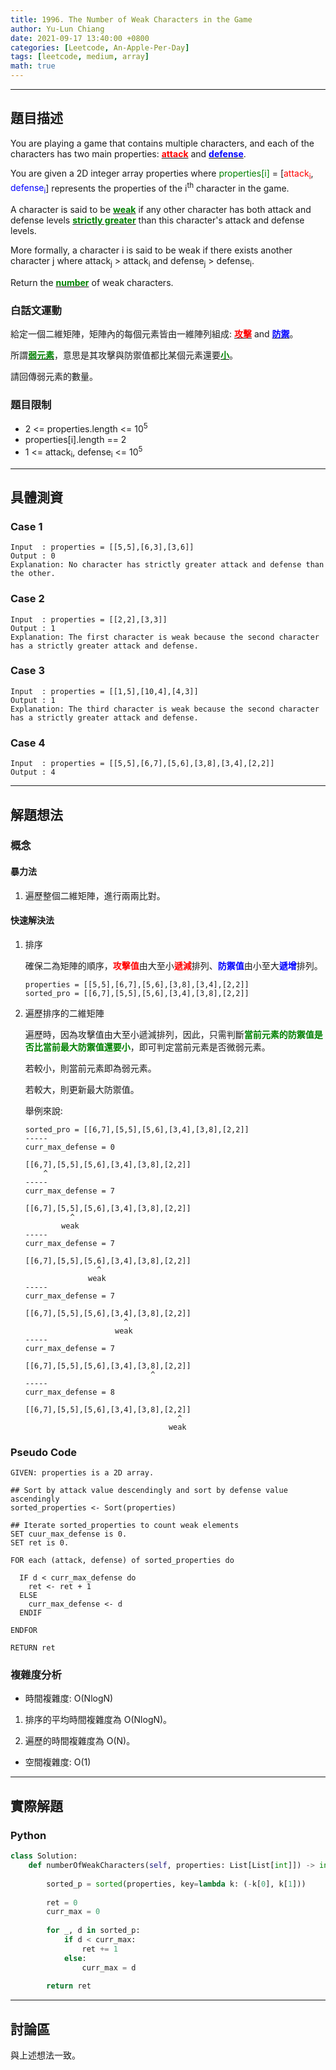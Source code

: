```yaml
---
title: 1996. The Number of Weak Characters in the Game
author: Yu-Lun Chiang
date: 2021-09-17 13:40:00 +0800
categories: [Leetcode, An-Apple-Per-Day]
tags: [leetcode, medium, array]
math: true
---
```


---
## 題目描述

You are playing a game that contains multiple characters, and each of the characters has two main properties: <b><u><span style="color:red">attack</span></u></b> and <b><u><span style="color:blue">defense</span></u></b>. 

You are given a 2D integer array properties where <span style="color:green">properties[i]</span> = [<span style="color:red">attack<sub>i</sub></span>, <span style="color:blue">defense<sub>i</sub></span>] represents the properties of the i<sup>th</sup> character in the game.

A character is said to be <b><u><span style="color:green">weak</span></u></b> if any other character has both attack and defense levels <b><u><span style="color:green">strictly greater</span></u></b> than this character's attack and defense levels. 

More formally, a character i is said to be weak if there exists another character j where attack<sub>j</sub> > attack<sub>i</sub> and defense<sub>j</sub> > defense<sub>i</sub>.

Return the <b><u><span style="color:green">number</span></u></b> of weak characters.

### 白話文運動

給定一個二維矩陣，矩陣內的每個元素皆由一維陣列組成: <b><u><span style="color:red">攻擊</span></u></b> and <b><u><span style="color:blue">防禦</span></u></b>。

所謂<b><u><span style="color:green">弱元素</span></u></b>，意思是其攻擊與防禦值都比某個元素還要<b><u><span style="color:green">小</span></u></b>。

請回傳弱元素的數量。

### 題目限制

- 2 <= properties.length <= 10<sup>5</sup>
- properties[i].length == 2
- 1 <= attack<sub>i</sub>, defense<sub>i</sub> <= 10<sup>5</sup>


---
## 具體測資

### Case 1

```
Input  : properties = [[5,5],[6,3],[3,6]]
Output : 0
Explanation: No character has strictly greater attack and defense than the other.
```

### Case 2

```
Input  : properties = [[2,2],[3,3]]
Output : 1
Explanation: The first character is weak because the second character has a strictly greater attack and defense.
```

### Case 3

```
Input  : properties = [[1,5],[10,4],[4,3]]
Output : 1
Explanation: The third character is weak because the second character has a strictly greater attack and defense.
```

### Case 4

```
Input  : properties = [[5,5],[6,7],[5,6],[3,8],[3,4],[2,2]]
Output : 4
```

---
## 解題想法

### 概念

#### 暴力法

1. 遍歷整個二維矩陣，進行兩兩比對。

#### 快速解決法

1. 排序
        
    確保二為矩陣的順序，<b><span style="color:red">攻擊值</span></b>由大至小<b><span style="color:red">遞減</span></b>排列、<b><span style="color:blue">防禦值</span></b>由小至大<b><span style="color:blue">遞增</span></b>排列。

    ```
    properties = [[5,5],[6,7],[5,6],[3,8],[3,4],[2,2]]
    sorted_pro = [[6,7],[5,5],[5,6],[3,4],[3,8],[2,2]]
    ```

2. 遍歷排序的二維矩陣

    遍歷時，因為攻擊值由大至小遞減排列，因此，只需判斷<b><span style="color:green">當前元素的防禦值是否比當前最大防禦值還要小</span></b>，即可判定當前元素是否微弱元素。
    
    若較小，則當前元素即為弱元素。

    若較大，則更新最大防禦值。

    舉例來說:
    ```
    sorted_pro = [[6,7],[5,5],[5,6],[3,4],[3,8],[2,2]]
    -----
    curr_max_defense = 0

    [[6,7],[5,5],[5,6],[3,4],[3,8],[2,2]]
        ^
    -----
    curr_max_defense = 7

    [[6,7],[5,5],[5,6],[3,4],[3,8],[2,2]]
              ^
            weak
    -----
    curr_max_defense = 7

    [[6,7],[5,5],[5,6],[3,4],[3,8],[2,2]]
                    ^
                  weak
    -----
    curr_max_defense = 7

    [[6,7],[5,5],[5,6],[3,4],[3,8],[2,2]]
                          ^
                        weak
    -----
    curr_max_defense = 7

    [[6,7],[5,5],[5,6],[3,4],[3,8],[2,2]]
                                ^
    -----
    curr_max_defense = 8

    [[6,7],[5,5],[5,6],[3,4],[3,8],[2,2]]
                                      ^
                                    weak
    ```

### Pseudo Code

```
GIVEN: properties is a 2D array.

## Sort by attack value descendingly and sort by defense value ascendingly
sorted_properties <- Sort(properties)

## Iterate sorted_properties to count weak elements
SET cuur_max_defense is 0.
SET ret is 0.

FOR each (attack, defense) of sorted_properties do
  
  IF d < curr_max_defense do
    ret <- ret + 1
  ELSE
    curr_max_defense <- d
  ENDIF

ENDFOR

RETURN ret
```

### 複雜度分析

- 時間複雜度: O(NlogN)
  
1. 排序的平均時間複雜度為 O(NlogN)。

2. 遍歷的時間複雜度為 O(N)。

- 空間複雜度: O(1)


---
## 實際解題

### Python

```python
class Solution:
    def numberOfWeakCharacters(self, properties: List[List[int]]) -> int:
        
        sorted_p = sorted(properties, key=lambda k: (-k[0], k[1]))
        
        ret = 0
        curr_max = 0
        
        for _, d in sorted_p:
            if d < curr_max:
                ret += 1
            else:
                curr_max = d
        
        return ret
```


---
## 討論區

與上述想法一致。
